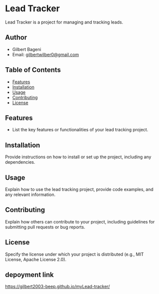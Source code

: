 # Lead Tracker

Lead Tracker is a project for managing and tracking leads.

## Author

- Gilbert Bageni
- Email: gilbertwilber0@gmail.com

## Table of Contents

- [Features](#features)
- [Installation](#installation)
- [Usage](#usage)
- [Contributing](#contributing)
- [License](#license)

## Features

- List the key features or functionalities of your lead tracking project.

## Installation

Provide instructions on how to install or set up the project, including any dependencies.

## Usage

Explain how to use the lead tracking project, provide code examples, and any relevant information.

## Contributing

Explain how others can contribute to your project, including guidelines for submitting pull requests or bug reports.

## License

Specify the license under which your project is distributed (e.g., MIT License, Apache License 2.0).

## depoyment link
https://gilbert2003-beep.github.io/myLead-tracker/